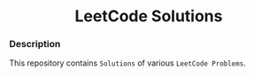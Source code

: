 <h1 align="center">LeetCode Solutions</h1>

### Description
This repository contains `Solutions` of various `LeetCode Problems`.
